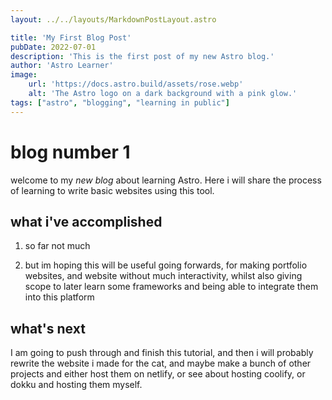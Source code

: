 ```yaml
---
layout: ../../layouts/MarkdownPostLayout.astro

title: 'My First Blog Post'
pubDate: 2022-07-01
description: 'This is the first post of my new Astro blog.'
author: 'Astro Learner'
image:
    url: 'https://docs.astro.build/assets/rose.webp'
    alt: 'The Astro logo on a dark background with a pink glow.'
tags: ["astro", "blogging", "learning in public"]
---
```


# blog number 1

welcome to my _new blog_ about learning Astro. Here i will share the process of learning to write basic websites using this tool.

## what i've accomplished

1. so far not much

2. but im hoping this will be useful going  forwards, for making portfolio websites, and website without much interactivity, whilst also giving scope to later learn some frameworks and being able to integrate them into this platform

## what's next

I am going to push through and finish this tutorial, and then i will probably rewrite the website i made for the cat, and maybe make a bunch of other projects and either host them on netlify, or see about hosting coolify, or dokku and hosting them myself.